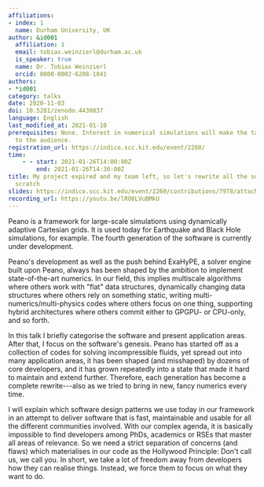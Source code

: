 ```yaml
---
affiliations:
- index: 1
  name: Durham University, UK
author: &id001
  affiliation: 1
  email: tobias.weinzierl@durham.ac.uk
  is_speaker: true
  name: Dr. Tobias Weinzierl
  orcid: 0000-0002-6208-1841
authors:
- *id001
category: talks
date: 2020-11-03
doi: 10.5281/zenodo.4430837
language: English
last_modified_at: 2021-01-10
prerequisites: None. Interest in numerical simulations will make the talk more relevant
  to the audience.
registration_url: https://indico.scc.kit.edu/event/2260/
time:
    - - start: 2021-01-26T14:00:00Z
        end: 2021-01-26T14:30:00Z
title: My project expired and my team left, so let's rewrite all the software from
  scratch
slides: https://indico.scc.kit.edu/event/2260/contributions/7978/attachments/3862/5946/SORSE_Session_Slides_2021-01-26-2talk.pdf
recording_url: https://youtu.be/lRO0LVuBMkU
---
```


Peano is a framework for large-scale simulations using dynamically adaptive
Cartesian grids. It is used today for Earthquake and Black Hole simulations,
for example. The fourth generation of the software is
currently under development.

Peano's development as well as the push behind ExaHyPE, a solver engine built
upon Peano, always has been shaped by the ambition to implement
state-of-the-art numerics. In our field, this implies multiscale algorithms
where others work with "flat" data structures, dynamically changing
data structures where others rely on something static, writing
multi-numerics/multi-physics codes where others focus on one thing, supporting hybrid architectures where others commit either to GPGPU- or
CPU-only, and so forth.

In this talk I briefly categorise the software and present application areas. After that, I focus on the software's genesis. Peano
has started off as a collection of codes for solving incompressible fluids,
yet spread out into many application areas,
it has been shaped (and misshaped) by dozens of core
developers, and it has grown repeatedly into a state that
made it hard to maintain and extend further. Therefore, each generation has
become a complete rewrite---also as we tried to bring in new, fancy numerics
every time.

I will explain which software design patterns we use today in our framework
in an attempt to deliver software that is fast, maintainable and usable for
all the different communities involved. With our complex agenda, it is basically
impossible to find developers among PhDs, academics or RSEs that master all
areas of relevance. So we need a strict separation of concerns (and flaws)
which materialises in our code as the Hollywood Principle: Don't call us, we
call you. In short, we take a lot of freedom away from developers how they
can realise things. Instead, we force them to focus on what they want to do.
